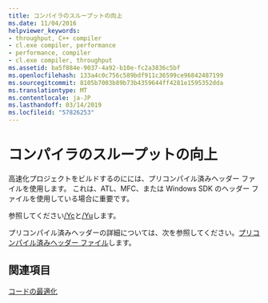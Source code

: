```yaml
---
title: コンパイラのスループットの向上
ms.date: 11/04/2016
helpviewer_keywords:
- throughput, C++ compiler
- cl.exe compiler, performance
- performance, compiler
- cl.exe compiler, throughput
ms.assetid: ba5f884e-9037-4a92-b10e-fc2a3836c5bf
ms.openlocfilehash: 133a4c0c756c589bdf911c36599ce96842487199
ms.sourcegitcommit: 8105b7003b89b73b4359644ff4281e1595352dda
ms.translationtype: MT
ms.contentlocale: ja-JP
ms.lasthandoff: 03/14/2019
ms.locfileid: "57826253"
---
```

# <a name="improving-compiler-throughput"></a>コンパイラのスループットの向上

高速化プロジェクトをビルドするのにには、プリコンパイル済みヘッダー ファイルを使用します。 これは、ATL、MFC、または Windows SDK のヘッダー ファイルを使用している場合に重要です。

参照してください[/Yc](reference/yc-create-precompiled-header-file.md)と[/Yu](reference/yu-use-precompiled-header-file.md)します。

プリコンパイル済みヘッダーの詳細については、次を参照してください。[プリコンパイル済みヘッダー ファイル](creating-precompiled-header-files.md)します。

## <a name="see-also"></a>関連項目

[コードの最適化](optimizing-your-code.md)
